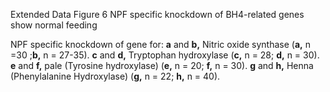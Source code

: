 Extended Data Figure 6 NPF specific knockdown of BH4-related genes show normal feeding

NPF specific knockdown of gene for: **a** and **b,** Nitric oxide synthase (**a,** n =30 ;**b,** n = 27-35). **c** and **d,** Tryptophan hydroxylase (**c,** n = 28; **d,** n = 30). **e** and **f,** pale (Tyrosine hydroxylase) (**e,** n = 20; **f,** n = 30). **g** and **h,** Henna (Phenylalanine Hydroxylase) (**g,** n = 22; **h,** n = 40).
